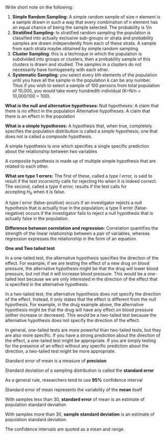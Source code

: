 Write short note on the following:
1. **Simple Random Sampling:** A simple random sample of size n element is a sample drawn in such a way that every combination of n element has an equal chance of being the sample selected. The probability is 1/n
2. **Stratified Sampling:** In stratified random sampling the population is classified into actually exclusive sub-groups or strata and probability samples are drawn independently from each of these strata. A sample from each strata maybe obtained by simple random sampling.
3. **Cluster Sampling**: this is a technique in which the population is subdivided into groups or clusters, then a probability sample of this clusters is drawn and studied. The samples in a clusters do not necessarily have homogeneity with each other. 
4. **Systematic Sampling:** you select every kth elements of the population until you have all the sample in the population k can be any number. Thus if you wish to select a sample of 100 persons from total population of 10,000, you would take every hundredth individual (K=N/n = 10,000/100 = 100).


**What is the null and alternative hypotheses:**
Null hypotheses: A claim that there is no effect in the population
Alternative hypotheses: A claim that there is an effect in the population

**What is a simple hypotheses:**
A hypothesis that, when true, completely specifies the population distribution is called a _simple_ hypothesis; one that does not is called a _composite_ hypothesis.

A simple hypothesis is one which specifies a single specific prediction about the relationship between two variables

A composite hypothesis is made up of multiple simple hypothesis that are related to each other. 

**What are type 1 errors:**
The first of these, called a _type I error,_ is said to result if the test incorrectly calls for rejecting Ho when it is indeed correct. The second, called a _type II error,_ results if the test calls for accepting $H_0$ when it is false.

A type I error (false-positive) occurs if an investigator rejects a null hypothesis that is actually true in the population; a type II error (false-negative) occurs if the investigator fails to reject a null hypothesis that is actually false in the population.

**Difference between correlation and regression:**
Correlation quantifies the strength of the linear relationship between a pair of variables, whereas regression expresses the relationship in the form of an equation.


**One and Two tailed test**

In a one-tailed test, the alternative hypothesis specifies the direction of the effect. For example, if we are testing the effect of a new drug on blood pressure, the alternative hypothesis might be that the drug will lower blood pressure, but not that it will increase blood pressure. This would be a one-tailed test because we are only interested in the direction of the effect that is specified in the alternative hypothesis.

In a two-tailed test, the alternative hypothesis does not specify the direction of the effect. Instead, it only states that the effect is different from the null hypothesis. For example, in the drug example above, the alternative hypothesis might be that the drug will have any effect on blood pressure (either increase or decrease). This would be a two-tailed test because the alternative hypothesis does not specify the direction of the effect.

In general, one-tailed tests are more powerful than two-tailed tests, but they are also more specific. If you have a strong prediction about the direction of the effect, a one-tailed test might be appropriate. If you are simply testing for the presence of an effect without any specific prediction about the direction, a two-tailed test might be more appropriate.

Standard error of mean is a measure of **precision**

Standard deviation of a sampling distribution is called the **standard error**

As a general rule, researchers tend to use **95%** confidence interval

Standard error of mean represents the variability of the **mean** itself

With samples less than 30, **standard error** of mean is an estimate of population standard deviation

With samples more than 30, **sample standard deviation** is an estimate of population standard deviation.

The confidence intervals are quoted as a mean and range. 